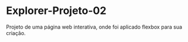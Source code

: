 # Explorer-Projeto-02
Projeto de uma página web interativa, onde foi aplicado flexbox para sua criação.
